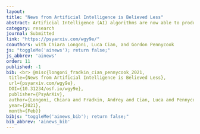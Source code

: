 ```yaml
---
layout: 
title: "News from Artificial Intelligence is Believed Less"
abstract: Artificial Intelligence (AI) algorithms are now able to produce text virtually indistinguishable from text written by humans across a variety of domains. A key question, then, is whether people believe content from AI as much as content from humans. Trust in the (human generated) news media has been decreasing over time and AI is viewed as lacking human desires, and emotions, suggesting that AI news may be viewed as more accurate. Contrary to this, two preregistered experiments conducted on representative U.S. samples (combined N = 4,034) showed that people rated news produced by AI as being less accurate than news produced by humans. When news items were tagged as produced by AI (compared to a human), people were more likely to incorrectly rate them as inaccurate when they were actually true, and more likely to correctly rate them as inaccurate when they were indeed false. These results were robust to experimental paradigm (separate and joint evaluations), news item (actual veracity, age), and several respondent characteristics (e.g., political orientation). This effect is particularly important given the increasing use of AI algorithms in news production, and the associated ethical and governance pressures to disclose their use.
category: research
journal: Submitted
link: "https://psyarxiv.com/wgy9e/"
coauthors: with Chiara Longoni, Luca Cian, and Gordon Pennycook
js: "toggleMe('ainews'); return false;"
js_abbrev: 'ainews'
order: 11
published: -1
bib: <br> @misc{longoni_fradkin_cian_pennycook_2021,
 title={News from Artificial Intelligence is Believed Less},
 url={psyarxiv.com/wgy9e},
 DOI={10.31234/osf.io/wgy9e},
 publisher={PsyArXiv},
 author={Longoni, Chiara and Fradkin, Andrey and Cian, Luca and Pennycook, Gordon},
 year={2021},
 month={Feb}}
bibjs: "toggleMe('ainews_bib'); return false;"
bib_abbrev: 'ainews_bib'
---
```

